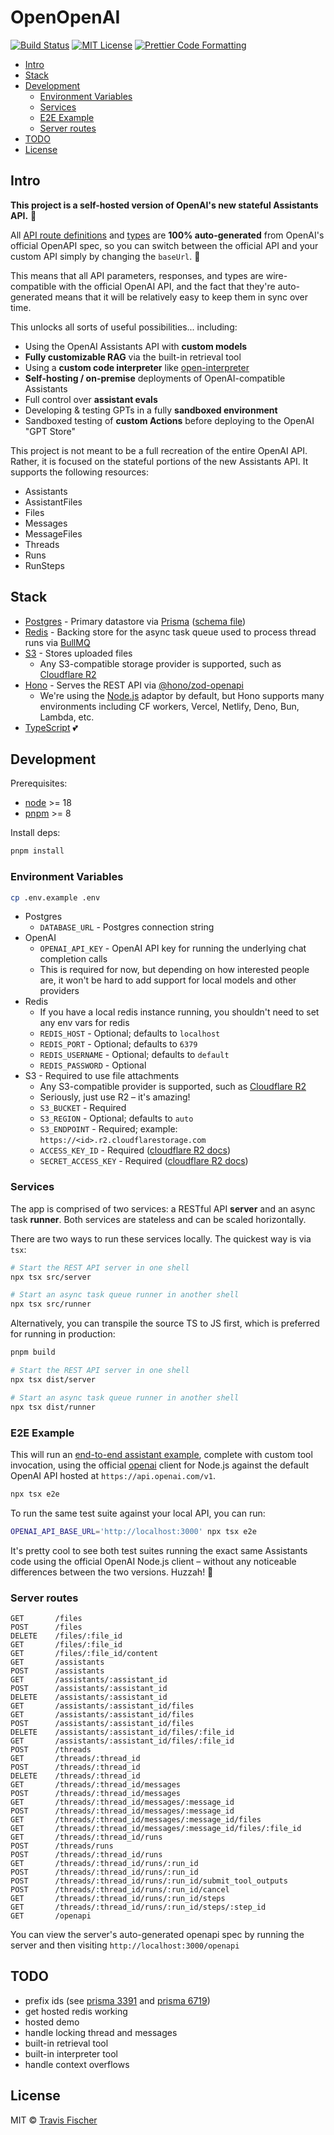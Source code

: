 # OpenOpenAI <!-- omit in toc -->

<p>
  <a href="https://github.com/transitive-bullshit/OpenOpenAI/actions/workflows/test.yml"><img alt="Build Status" src="https://github.com/transitive-bullshit/OpenOpenAI/actions/workflows/test.yml/badge.svg" /></a>
  <a href="https://github.com/transitive-bullshit/OpenOpenAI/blob/main/license"><img alt="MIT License" src="https://img.shields.io/badge/license-MIT-blue" /></a>
  <a href="https://prettier.io"><img alt="Prettier Code Formatting" src="https://img.shields.io/badge/code_style-prettier-brightgreen.svg" /></a>
</p>

- [Intro](#intro)
- [Stack](#stack)
- [Development](#development)
  - [Environment Variables](#environment-variables)
  - [Services](#services)
  - [E2E Example](#e2e-example)
  - [Server routes](#server-routes)
- [TODO](#todo)
- [License](#license)

## Intro

**This project is a self-hosted version of OpenAI's new stateful Assistants API.** 💪

All [API route definitions](./src/generated/oai-routes.ts) and [types](./src/generated/oai.ts) are **100% auto-generated** from OpenAI's official OpenAPI spec, so you can switch between the official API and your custom API simply by changing the `baseUrl`. 🤯

This means that all API parameters, responses, and types are wire-compatible with the official OpenAI API, and the fact that they're auto-generated means that it will be relatively easy to keep them in sync over time.

This unlocks all sorts of useful possibilities... including:

- Using the OpenAI Assistants API with **custom models**
- **Fully customizable RAG** via the built-in retrieval tool
- Using a **custom code interpreter** like [open-interpreter](https://github.com/KillianLucas/open-interpreter)
- **Self-hosting / on-premise** deployments of OpenAI-compatible Assistants
- Full control over **assistant evals**
- Developing & testing GPTs in a fully **sandboxed environment**
- Sandboxed testing of **custom Actions** before deploying to the OpenAI "GPT Store"

This project is not meant to be a full recreation of the entire OpenAI API. Rather, it is focused on the stateful portions of the new Assistants API. It supports the following resources:

- Assistants
- AssistantFiles
- Files
- Messages
- MessageFiles
- Threads
- Runs
- RunSteps

## Stack

- [Postgres](https://www.postgresql.org) - Primary datastore via [Prisma](https://www.prisma.io) ([schema file](./prisma/schema.prisma))
- [Redis](https://redis.io) - Backing store for the async task queue used to process thread runs via [BullMQ](https://bullmq.io)
- [S3](https://aws.amazon.com/s3) - Stores uploaded files
  - Any S3-compatible storage provider is supported, such as [Cloudflare R2](https://developers.cloudflare.com/r2/)
- [Hono](https://hono.dev) - Serves the REST API via [@hono/zod-openapi](https://github.com/honojs/middleware/tree/main/packages/zod-openapi)
  - We're using the [Node.js](https://hono.dev/getting-started/nodejs) adaptor by default, but Hono supports many environments including CF workers, Vercel, Netlify, Deno, Bun, Lambda, etc.
- [TypeScript](https://www.typescriptlang.org) 💕

## Development

Prerequisites:

- [node](https://nodejs.org/en) >= 18
- [pnpm](https://pnpm.io) >= 8

Install deps:

```bash
pnpm install
```

### Environment Variables

```bash
cp .env.example .env
```

- Postgres
  - `DATABASE_URL` - Postgres connection string
- OpenAI
  - `OPENAI_API_KEY` - OpenAI API key for running the underlying chat completion calls
  - This is required for now, but depending on how interested people are, it won't be hard to add support for local models and other providers
- Redis
  - If you have a local redis instance running, you shouldn't need to set any env vars for redis
  - `REDIS_HOST` - Optional; defaults to `localhost`
  - `REDIS_PORT` - Optional; defaults to `6379`
  - `REDIS_USERNAME` - Optional; defaults to `default`
  - `REDIS_PASSWORD` - Optional
- S3 - Required to use file attachments
  - Any S3-compatible provider is supported, such as [Cloudflare R2](https://developers.cloudflare.com/r2/)
  - Seriously, just use R2 – it's amazing!
  - `S3_BUCKET` - Required
  - `S3_REGION` - Optional; defaults to `auto`
  - `S3_ENDPOINT` - Required; example: `https://<id>.r2.cloudflarestorage.com`
  - `ACCESS_KEY_ID` - Required ([cloudflare R2 docs](https://developers.cloudflare.com/r2/api/s3/tokens/))
  - `SECRET_ACCESS_KEY` - Required ([cloudflare R2 docs](https://developers.cloudflare.com/r2/api/s3/tokens/))

### Services

The app is comprised of two services: a RESTful API **server** and an async task **runner**. Both services are stateless and can be scaled horizontally.

There are two ways to run these services locally. The quickest way is via `tsx`:

```bash
# Start the REST API server in one shell
npx tsx src/server

# Start an async task queue runner in another shell
npx tsx src/runner
```

Alternatively, you can transpile the source TS to JS first, which is preferred for running in production:

```bash
pnpm build

# Start the REST API server in one shell
npx tsx dist/server

# Start an async task queue runner in another shell
npx tsx dist/runner
```

### E2E Example

This will run an [end-to-end assistant example](./e2e/index.ts), complete with custom tool invocation, using the official [openai](https://github.com/openai/openai-node) client for Node.js against the default OpenAI API hosted at `https://api.openai.com/v1`.

```bash
npx tsx e2e
```

To run the same test suite against your local API, you can run:

```bash
OPENAI_API_BASE_URL='http://localhost:3000' npx tsx e2e
```

It's pretty cool to see both test suites running the exact same Assistants code using the official OpenAI Node.js client – without any noticeable differences between the two versions. Huzzah! 🥳

### Server routes

```
GET       /files
POST      /files
DELETE    /files/:file_id
GET       /files/:file_id
GET       /files/:file_id/content
GET       /assistants
POST      /assistants
GET       /assistants/:assistant_id
POST      /assistants/:assistant_id
DELETE    /assistants/:assistant_id
GET       /assistants/:assistant_id/files
GET       /assistants/:assistant_id/files
POST      /assistants/:assistant_id/files
DELETE    /assistants/:assistant_id/files/:file_id
GET       /assistants/:assistant_id/files/:file_id
POST      /threads
GET       /threads/:thread_id
POST      /threads/:thread_id
DELETE    /threads/:thread_id
GET       /threads/:thread_id/messages
POST      /threads/:thread_id/messages
GET       /threads/:thread_id/messages/:message_id
POST      /threads/:thread_id/messages/:message_id
GET       /threads/:thread_id/messages/:message_id/files
GET       /threads/:thread_id/messages/:message_id/files/:file_id
GET       /threads/:thread_id/runs
POST      /threads/runs
POST      /threads/:thread_id/runs
GET       /threads/:thread_id/runs/:run_id
POST      /threads/:thread_id/runs/:run_id
POST      /threads/:thread_id/runs/:run_id/submit_tool_outputs
POST      /threads/:thread_id/runs/:run_id/cancel
GET       /threads/:thread_id/runs/:run_id/steps
GET       /threads/:thread_id/runs/:run_id/steps/:step_id
GET       /openapi
```

You can view the server's auto-generated openapi spec by running the server and then visiting `http://localhost:3000/openapi`

## TODO

- prefix ids (see [prisma 3391](https://github.com/prisma/prisma/issues/3391) and [prisma 6719](https://github.com/prisma/prisma/issues/6719))
- get hosted redis working
- hosted demo
- handle locking thread and messages
- built-in retrieval tool
- built-in interpreter tool
- handle context overflows

## License

MIT © [Travis Fischer](https://transitivebullsh.it)
